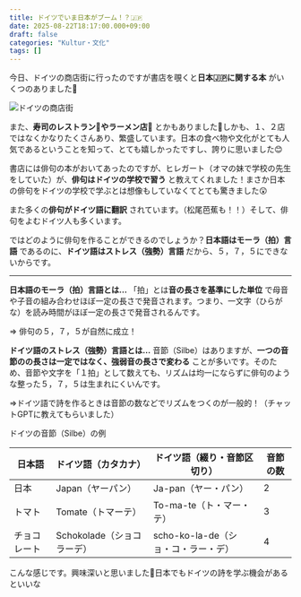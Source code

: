 ```yaml
---
title: ドイツでいま日本がブーム！？🇯🇵
date: 2025-08-22T18:17:00.000+09:00
draft: false
categories: "Kultur・文化"
tags: []
---
```

今日、ドイツの商店街に行ったのですが書店を覗くと**日本🇯🇵に関する本** がいくつのありました📖

![ドイツの商店街](/images/uploads/img_20250822_144727038_mfnr.jpg)

また、**寿司のレストラン🍣やラーメン店🍜** とかもありました🍴しかも、１、２店ではなくかなりたくさんあり、繁盛しています。日本の食べ物や文化がとても人気であるということを知って、とても嬉しかったですし、誇りに思いました😊

書店には俳句の本がおいてあったのですが、ヒレガート（オマの妹で学校の先生をしていた）が、**俳句はドイツの学校で習う** と教えてくれました！まさか日本の俳句をドイツの学校で学ぶとは想像もしていなくてとても驚きました😲

また多くの**俳句がドイツ語に翻訳** されています。（松尾芭蕉も！！）そして、俳句をよむドイツ人も多くいます。

ではどのように俳句を作ることができるのでしょうか？**日本語はモーラ（拍）言語** であるのに、**ドイツ語はストレス（強勢）言語** だから、５，７，５にできないからです。

---

**日本語のモーラ（拍）言語とは…** 「拍」とは**音の長さを基準にした単位** で母音や子音の組み合わせほぼ一定の長さで発音されます。つまり、一文字（ひらがな）を読み時間がほぼ一定の長さで発音されるんです。

⇒ 俳句の５，７，５が自然に成立！

**ドイツ語のストレス（強勢）言語とは…** 音節（Silbe）はありますが、**一つの音節のの長さは一定ではなく、強弱音の長さで変わる** ことが多いです。そのため、音節や文字を「１拍」として数えても、リズムは均一にならずに俳句のような整った５，７，５は生まれにくいんです。

⇒ドイツ語で詩を作るときは音節の数などでリズムをつくのが一般的！（チャットGPTに教えてもらいました）

ドイツの音節（Silbe）の例

| 日本語    | ドイツ語（カタカナ）         | ドイツ語（綴り・音節区切り）           | 音節の数 |
| ------ | ------------------ | ------------------------ | ---- |
| 日本     | Japan（ヤーパン）        | Ja-pan（ヤー・パン）            | 2    |
| トマト    | Tomate（トマーテ）       | To-ma-te（ト・マー・テ）         | 3    |
| チョコレート | Schokolade（ショコラーデ） | scho-ko-la-de（ショ・コ・ラー・デ） | 4    |

こんな感じです。興味深いと思いました🤔日本でもドイツの詩を学ぶ機会があるといいな
